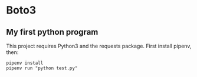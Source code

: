# Boto3
## My first python program
This project requires Python3 and the requests package.
First install pipenv, then:
```
pipenv install
pipenv run "python test.py"

```
